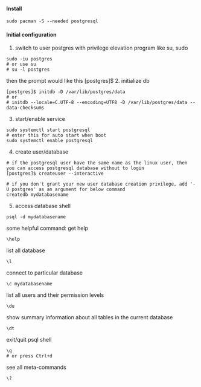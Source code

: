 #### Install
```shell
sudo pacman -S --needed postgresql
```

#### Initial configuration
1. switch to user postgres with privilege elevation program like su, sudo
```shell
sudo -iu postgres
# or use su
# su -l postgres
```
then the prompt would like this 
[postgres]$
2. initialize db
```shell
[postgres]$ initdb -D /var/lib/postgres/data
# or
# initdb --locale=C.UTF-8 --encoding=UTF8 -D /var/lib/postgres/data --data-checksums
```
3. start/enable service
```shell
sudo systemctl start postgresql
# enter this for auto start when boot
sudo systemctl enable postgresql
```
4. create user/database
```shell
# if the postgresql user have the same name as the linux user, then you can access postgresql database without to login
[postgres]$ createuser --interactive

# if you don't grant your new user database creation privilege, add '-U postgres' as an argument for below command
createdb mydatabasename
```
5. access database shell
```shell
psql -d mydatabasename
```
some helpful command:
get help
```shell
\help
```
list all database
```shell
\l
```
connect to particular database
```shell
\c mydatabasename
```
list all users and their permission levels
```shell
\du
```
show summary information about all tables in the current database
```shell
\dt
```
exit/quit psql shell
```shell
\q
# or press Ctrl+d
```
see all meta-commands
```shell
\?
```